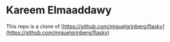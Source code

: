 # Kareem Elmaaddawy
This repo is a clone of [https://github.com/miguelgrinberg/flasky](https://github.com/miguelgrinberg/flasky)
